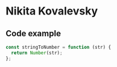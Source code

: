 # Nikita Kovalevsky

## Code example

```javascript
const stringToNumber = function (str) {
  return Number(str);
};
```
